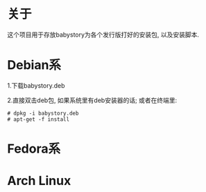 关于
====
这个项目用于存放babystory为各个发行版打好的安装包, 以及安装脚本.

Debian系
=======
1.下载babystory.deb

2.直接双击deb包, 如果系统里有deb安装器的话; 或者在终端里:

    # dpkg -i babystory.deb
    # apt-get -f install


Fedora系
========

Arch Linux
==========

